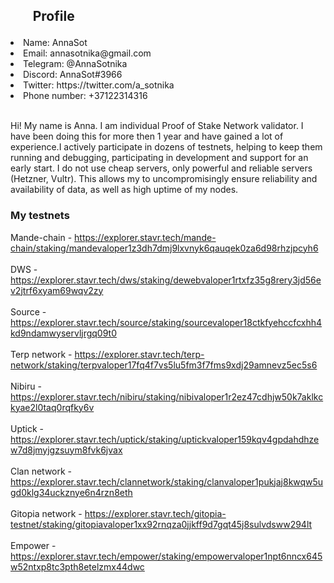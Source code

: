 <h2><ol>Profile</ol></h2>

   <li> Name: AnnaSot </li>
   <li> Email: annasotnika@gmail.com</li>
   <li> Telegram: @AnnaSotnika</li>
   <li> Discord: AnnaSot#3966</li>
   <li> Twitter: https://twitter.com/a_sotnika</li>
   <li> Phone number: +37122314316</li></br>
    
    
<p>Hi! My name is Anna. I am individual Proof of Stake Network validator. I have been doing this for more then 1 year and have gained a lot of experience.I actively participate in dozens of testnets, helping to keep them running and debugging, participating in development and support for an early start. I do not use cheap servers, only powerful and reliable servers (Hetzner, Vultr). This allows my to uncompromisingly ensure reliability and availability of data, as well as high uptime of my nodes.</p>


<h3>My testnets</h3>

Mande-chain - <a>https://explorer.stavr.tech/mande-chain/staking/mandevaloper1z3dh7dmj9lxvnyk6qauqek0za6d98rhzjpcyh6</a></br></br>
DWS - <a>https://explorer.stavr.tech/dws/staking/dewebvaloper1rtxfz35g8rery3jd56ev2jtrf6xyam69wqv2zy</a></br></br>
Source - <a>https://explorer.stavr.tech/source/staking/sourcevaloper18ctkfyehccfcxhh4kd9ndamwyservljrgq09t0</a></br></br>
Terp network - <a>https://explorer.stavr.tech/terp-network/staking/terpvaloper17fq4f7vs5lu5fm3f7fms9xdj29amnevz5ec5s6</a></br></br>
Nibiru - <a>https://explorer.stavr.tech/nibiru/staking/nibivaloper1r2ez47cdhjw50k7aklkckyae2l0taq0rqfky6v</a></br></br>
Uptick - <a>https://explorer.stavr.tech/uptick/staking/uptickvaloper159kqv4gpdahdhzew7d8jmyjgzsuym8fvk6jvax</a></br></br>
Clan network - <a>https://explorer.stavr.tech/clannetwork/staking/clanvaloper1pukjaj8kwqw5ugd0klg34uckznye6n4rzn8eth</a></br></br>
Gitopia network - <a>https://explorer.stavr.tech/gitopia-testnet/staking/gitopiavaloper1xx92rnqza0jjkff9d7gqt45j8sulvdsww294lt</a></br></br>
Empower - <a>https://explorer.stavr.tech/empower/staking/empowervaloper1npt6nncx645w52ntxp8tc3pth8etelzmx44dwc</a></br></br>
